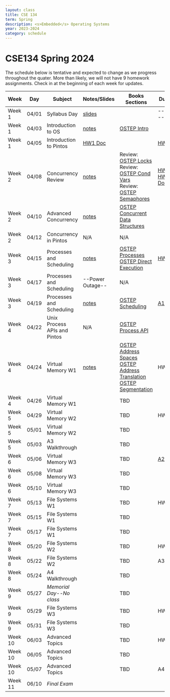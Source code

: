 ```yaml
---
layout: class
title: CSE 134
term: Spring
description: <s>Embedded</s> Operating Systems
year: 2023-2024
category: schedule
---
```


# CSE134 Spring 2024

The schedule below is tentative and expected to change as we progress throughout
the quater.  More than likely, we will not have 9 homework assignments. Check in
at the beginning of each week for updates.

|  Week   | Day   |         Subject          |                Notes/Slides                        | Books Sections | Due |
|---------|-------|--------------------------|----------------------------------------------------|----------------|-----|
| Week 1  | 04/01 | Syllabus Day             | [slides](/assets/pdf/134/l00.pdf)                  |                |-----|
| Week 1  | 04/03 | Introduction to OS       | [notes](/assets/pdf/134/l01-intro-to-OSes.pdf)     | [OSTEP Intro](https://pages.cs.wisc.edu/~remzi/OSTEP/intro.pdf) | |
| Week 1  | 04/05 | Introduction to Pintos   | [HW1 Doc](/assets/pdf/134/hw1-intro-to-pintos.pdf) |                | [HW0](https://canvas.ucsc.edu/courses/73382/assignments/574673?module_item_id=1284211) |
| Week 2  | 04/08 | Concurrency Review       | [notes](/assets/pdf/134/l02-concurrency-review.pdf)| Review: [OSTEP Locks](https://pages.cs.wisc.edu/~remzi/OSTEP/threads-locks.pdf) <br /> Review: [OSTEP Cond Vars](https://pages.cs.wisc.edu/~remzi/OSTEP/threads-cv.pdf) <br /> Review: [OSTEP Semaphores](https://pages.cs.wisc.edu/~remzi/OSTEP/threads-sema.pdf) | [HW1](https://canvas.ucsc.edu/courses/73382/assignments/574673?module_item_id=1284211) <br /> [HW1 Doc](/assets/pdf/134/hw1-intro-to-pintos.pdf) |
| Week 2  | 04/10 | Advanced Concurrency     | [notes](/assets/pdf/134/l03-advanced-concurrency.pdf) | [OSTEP Concurrent Data Structures](https://pages.cs.wisc.edu/~remzi/OSTEP/threads-locks-usage.pdf)  | |
| Week 2  | 04/12 | Concurrency in Pintos    | N/A             | N/A                |      |
| Week 3  | 04/15 | Processes and Scheduling | [notes](/assets/pdf/134/l04-processes.pdf)         | [OSTEP Processes](https://pages.cs.wisc.edu/~remzi/OSTEP/cpu-intro.pdf) <br /> [OSTEP Direct Execution](https://pages.cs.wisc.edu/~remzi/OSTEP/cpu-mechanisms.pdf) |  [HW2](https://canvas.ucsc.edu/courses/73382/assignments/583791) |
| Week 3  | 04/17 | Processes and Scheduling | --Power Outage--                                   |  N/A            |      |
| Week 3  | 04/19 | Processes and Scheduling |  [notes](/assets/pdf/134/l05-scheduling.pdf)       | [OSTEP Scheduling](https://pages.cs.wisc.edu/~remzi/OSTEP/cpu-sched.pdf) | [A1](/assets/pdf/134/p01.pdf) |
| Week 4  | 04/22 | Unix Process APIs and Pintos | N/A      | [OSTEP Process API](https://pages.cs.wisc.edu/~remzi/OSTEP/cpu-api.pdf) |  |
| Week 4  | 04/24 | Virtual Memory W1        | [notes](/assets/pdf/134/l06-virtual-memory-intro.pdf)             | [OSTEP Address Spaces](https://pages.cs.wisc.edu/~remzi/OSTEP/vm-intro.pdf) <br /> [OSTEP Address Translation](https://pages.cs.wisc.edu/~remzi/OSTEP/vm-mechanism.pdf) <br /> [OSTEP Segmentation](https://pages.cs.wisc.edu/~remzi/OSTEP/vm-segmentation.pdf)|  HW3 |
| Week 4  | 04/26 | Virtual Memory W1        |              |            TBD |      |
| Week 5  | 04/29 | Virtual Memory W2        |              |            TBD |  HW4 |
| Week 5  | 05/01 | Virtual Memory W2        |              |            TBD |      |
| Week 5  | 05/03 | A3 Walkthrough           |              |            TBD |      |
| Week 6  | 05/06 | Virtual Memory W3        |              |            TBD | [A2](/assets/pdf/134/p02.pdf)     |
| Week 6  | 05/08 | Virtual Memory W3        |              |            TBD |      |
| Week 6  | 05/10 | Virtual Memory W3        |              |            TBD |      |
| Week 7  | 05/13 | File Systems W1          |              |            TBD |  HW6 |
| Week 7  | 05/15 | File Systems W1          |              |            TBD |      |
| Week 7  | 05/17 | File Systems W1          |              |            TBD |      |
| Week 8  | 05/20 | File Systems W2          |              |            TBD |  HW7 |
| Week 8  | 05/22 | File Systems W2          |              |            TBD |   A3 |
| Week 8  | 05/24 | A4 Walkthrough           |              |            TBD |      |
| Week 9  | 05/27 | *Memorial Day--No class* |              |            TBD |      |
| Week 9  | 05/29 | File Systems W3          |              |            TBD |  HW8 |
| Week 9  | 05/31 | File Systems W3          |              |            TBD |      |
| Week 10 | 06/03 | Advanced Topics          |              |            TBD |  HW9 |
| Week 10 | 06/05 | Advanced Topics          |              |            TBD |      |
| Week 10 | 05/07 | Advanced Topics          |              |            TBD |   A4 |
| Week 11 | 06/10 | *Final Exam*             |              |                |      |
